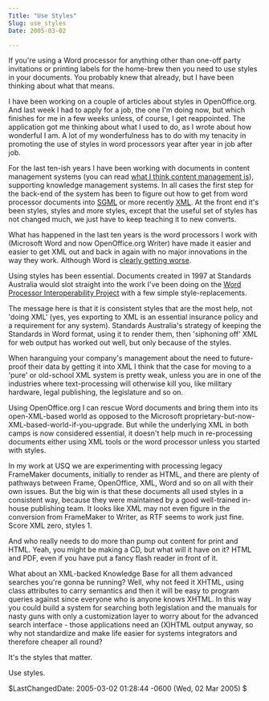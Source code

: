 ```yaml
---
Title: "Use Styles"
Slug: use_styles
Date: 2005-03-02

---
```

If you're using a Word processor for anything other than one-off party
invitations or printing labels for the home-brew then you need to use
styles in your documents. You probably knew that already, but I have
been thinking about what that means.

I have been working on a couple of articles about styles in
OpenOffice.org. And last week I had to apply for a job, the one I'm
doing now, but which finishes for me in a few weeks unless, of course, I
get reappointed. The application got me thinking about what I used to
do, as I wrote about how wonderful I am. A lot of my wonderfulness has
to do with my tenacity in promoting the use of styles in word processors
year after year in job after job.

For the last ten-ish years I have been working with documents in content
management systems (you can read [what I think content management
is](blog/2004/12/08/what_is_content_management)), supporting knowledge
management systems. In all cases the first step for the back-end of the
system has been to figure out how to get from word processor documents
into
[SGML](http://en.wikipedia.org/wiki/Standard_Generalized_Markup_Language)
or more recently [XML](http://en.wikipedia.org/wiki/XML). At the front
end it's been styles, styles and more styles, except that the useful set
of styles has not changed much, we just have to keep teaching it to new
converts.

What has happened in the last ten years is the word processors I work
with (Microsoft Word and now OpenOffice.org Writer) have made it easier
and easier to get XML out and back in again with no major innovations in
the way they work. Although Word is [clearly getting
worse](blog/2005/01/20/templates_atrpohy).

Using styles has been essential. Documents created in 1997 at Standards
Australia would slot straight into the work I've been doing on the [Word
Processor Interoperability
Project](http://del.icio.us/ptsefton/ptsefton+wpinterop) with a few
simple style-replacements.

The message here is that it is consistent styles that are the most help,
not 'doing XML' (yes, yes exporting to XML is an essential insurance
policy and a requirement for any system). Standards Australia's strategy
of keeping the Standards in Word format, using it to render them, then
'siphoning off' XML for web output has worked out well, but only because
of the styles.

When haranguing your company's management about the need to future-proof
their data by getting it into XML I think that the case for moving to a
'pure' or old-school XML system is pretty weak, unless you are in one of
the industries where text-processing will otherwise kill you, like
military hardware, legal publishing, the legislature and so on.

Using OpenOffice.org I can rescue Word documents and bring them into its
open-XML-based world as opposed to the Microsoft
proprietary-but-now-XML-based-world-if-you-upgrade. But while the
underlying XML in both camps is now considered essential, it doesn't
help much in re-processing documents either using XML tools or the word
processor unless you started with styles.

In my work at USQ we are experimenting with processing legacy FrameMaker
documents, initially to render as HTML, and there are plenty of pathways
between Frame, OpenOffice, XML, Word and so on all with their own
issues. But the big win is that these documents all used styles in a
consistent way, because they were maintained by a good well-trained
in-house publishing team. It looks like XML may not even figure in the
conversion from FrameMaker to Writer, as RTF seems to work just fine.
Score XML zero, styles 1.

And who really needs to do more than pump out content for print and
HTML. Yeah, you might be making a CD, but what will it have on it? HTML
and PDF, even if you have put a fancy flash reader in front of it.

What about an XML-backed Knowledge Base for all them advanced searches
you're gonna be running? Well, why not feed it XHTML, using class
attributes to carry semantics and then it will be easy to program
queries against since everyone who is anyone knows XHTML. In this way
you could build a system for searching both legislation and the manuals
for nasty guns with only a customization layer to worry about for the
advanced search interface - those applications need an (X)HTML output
anyway, so why not standardize and make life easier for systems
integrators and therefore cheaper all round?

It's the styles that matter.

Use styles.

\$LastChangedDate: 2005-03-02 01:28:44 -0600 (Wed, 02 Mar 2005) \$

